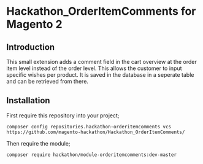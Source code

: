 # Hackathon_OrderItemComments for Magento 2

## Introduction

This small extension adds a comment field in the cart overview at the order item level instead of the order level. This allows the customer to input specific wishes per product. It is saved in the database in a seperate table and can be retrieved from there.

## Installation

First require this repository into your project;

`composer config repositories.hackathon-orderitemcomments vcs https://github.com/magento-hackathon/Hackathon_OrderItemComments/`

Then require the module;

`composer require hackathon/module-orderitemcomments:dev-master`
